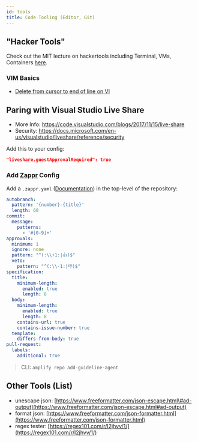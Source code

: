 ```yaml
---
id: tools
title: Code Tooling (Editor, Git)
---
```


## "Hacker Tools"

Check out the MIT lecture on hackertools including Terminal, VMs, Containers [here](https://hacker-tools.github.io/lectures/).

### VIM Basics

* [Delete from cursor to end of line on VI](https://unix.stackexchange.com/questions/4415/delete-from-cursor-to-end-of-line-on-vi)

## Paring with Visual Studio Live Share

* More Info: https://code.visualstudio.com/blogs/2017/11/15/live-share
* Security: https://docs.microsoft.com/en-us/visualstudio/liveshare/reference/security

Add this to your config:

```json
"liveshare.guestApprovalRequired": true
```

### Add [Zappr](https://zappr.opensource.zalan.do) Config

Add a `.zappr.yaml` ([Documentation](https://zappr.readthedocs.io/en/latest/setup/#zappr-features-and-their-configuration-options)) in the top-level of the repository:

```yaml
autobranch:
  pattern: '{number}-{title}'
  length: 60
commit:
  message:
    patterns:
      - '#[0-9]+'
approvals:
  minimum: 1
  ignore: none
  pattern: "^(:\\+1:|👍)$"
  veto:
    pattern: "^(:\\-1:|👎)$"
specification:
  title:
    minimum-length:
      enabled: true
      length: 8
  body:
    minimum-length:
      enabled: true
      length: 8
    contains-url: true
    contains-issue-number: true
  template:
    differs-from-body: true
pull-request:
  labels:
    additional: true
```

> CLI: `amplify repo add-guideline-agent`

## Other Tools (List)

* unescape json: [https://www.freeformatter.com/json-escape.html\#ad-output](https://www.freeformatter.com/json-escape.html#ad-output)
* format json: [https://www.freeformatter.com/json-formatter.html](https://www.freeformatter.com/json-formatter.html)
* regex tester: [https://regex101.com/r/I2jhvv/1/](https://regex101.com/r/I2jhvv/1/)